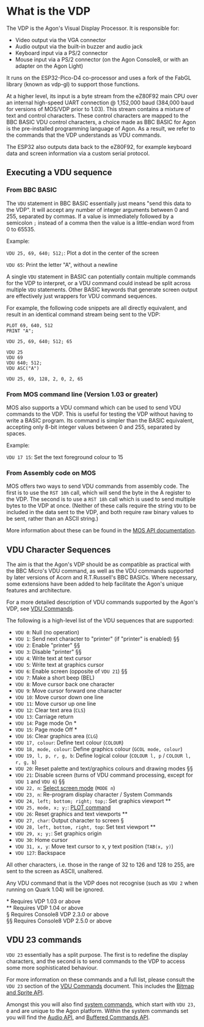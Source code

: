 # What is the VDP

The VDP is the Agon's Visual Display Processor. It is responsible for:

* Video output via the VGA connector
* Audio output via the built-in buzzer and audio jack
* Keyboard input via a PS/2 connector
* Mouse input via a PS/2 connector (on the Agon Console8, or with an adapter on the Agon Light)

It runs on the ESP32-Pico-D4 co-processor and uses a fork of the FabGL library (known as vdp-gl) to support those functions.

At a higher level, its input is a byte stream from the eZ80F92 main CPU over an internal high-speed UART connection @ 1,152,000 baud (384,000 baud for versions of MOS/VDP prior to 1.03). This stream contains a mixture of text and control characters. These control characters are mapped to the BBC BASIC VDU control characters, a choice made as BBC BASIC for Agon is the pre-installed programming language of Agon.  As a result, we refer to the commands that the VDP understands as VDU commands.

The ESP32 also outputs data back to the eZ80F92, for example keyboard data and screen information via a custom serial protocol.

## Executing a VDU sequence

### From BBC BASIC

The `VDU` statement in BBC BASIC essentially just means "send this data to the VDP".  It will accept any number of integer arguments between 0 and 255, separated by commas.  If a value is immediately followed by a semicolon `;` instead of a comma then the value is a little-endian word from 0 to 65535.

Example:

`VDU 25, 69, 640; 512;`: Plot a dot in the center of the screen

`VDU 65`: Print the letter "A", without a newline

A single `VDU` statement in BASIC can potentially contain multiple commands for the VDP to interpret, or a VDU command could instead be split across multiple `VDU` statements.  Other BASIC keywords that generate screen output are effectively just wrappers for VDU command sequences.

For example, the following code snippets are all directly equivalent, and result in an identical command stream being sent to the VDP:

```
PLOT 69, 640, 512
PRINT "A";
```
```
VDU 25, 69, 640; 512; 65
```
```
VDU 25
VDU 69
VDU 640; 512;
VDU ASC("A")
```
```
VDU 25, 69, 128, 2, 0, 2, 65
```

### From MOS command line (Version 1.03 or greater)

MOS also supports a VDU command which can be used to send VDU commands to the VDP.  This is useful for testing the VDP without having to write a BASIC program.  Its command is simpler than the BASIC equivalent, accepting only 8-bit integer values between 0 and 255, separated by spaces.

Example:

`VDU 17 15`: Set the text foreground colour to 15

### From Assembly code on MOS

MOS offers two ways to send VDU commands from assembly code.  The first is to use the `RST 10h` call, which will send the byte in the A register to the VDP.  The second is to use a `RST 18h` call which is used to send multiple bytes to the VDP at once.  (Neither of these calls require the string `VDU` to be included in the data sent to the VDP, and both require raw binary values to be sent, rather than an ASCII string.)

More information about these can be found in the [MOS API documentation](MOS-API.md).


## VDU Character Sequences

The aim is that the Agon's VDP should be as compatible as practical with the BBC Micro's VDU command, as well as the VDU commands supported by later versions of Acorn and R.T.Russell's BBC BASICs.  Where necessary, some extensions have been added to help facilitate the Agon's unique features and architecture.

For a more detailed description of VDU commands supported by the Agon's VDP, see [VDU Commands](vdp/VDU-Commands.md).

The following is a high-level list of the VDU sequences that are supported:

- `VDU 0`: Null (no operation)
- `VDU 1`: Send next character to "printer" (if "printer" is enabled) §§
- `VDU 2`: Enable "printer" §§
- `VDU 3`: Disable "printer" §§
- `VDU 4`: Write text at text cursor
- `VDU 5`: Write text at graphics cursor
- `VDU 6`: Enable screen (opposite of `VDU 21`) §§
- `VDU 7`: Make a short beep (BEL)
- `VDU 8`: Move cursor back one character
- `VDU 9`: Move cursor forward one character
- `VDU 10`: Move cursor down one line
- `VDU 11`: Move cursor up one line
- `VDU 12`: Clear text area (`CLS`)
- `VDU 13`: Carriage return
- `VDU 14`: Page mode On *
- `VDU 15`: Page mode Off *
- `VDU 16`: Clear graphics area (`CLG`)
- `VDU 17, colour`: Define text colour (`COLOUR`)
- `VDU 18, mode, colour`: Define graphics colour (`GCOL mode, colour`)
- `VDU 19, l, p, r, g, b`: Define logical colour (`COLOUR l, p` / `COLOUR l, r, g, b`)
- `VDU 20`: Reset palette and text/graphics colours and drawing modes §§
- `VDU 21`: Disable screen (turns of VDU command processing, except for `VDU 1` and `VDU 6`) §§
- `VDU 22, n`: [Select screen mode](vdp/Screen-Modes.md) (`MODE n`)
- `VDU 23, n`: Re-program display character / System Commands
- `VDU 24, left; bottom; right; top;`: Set graphics viewport **
- `VDU 25, mode, x; y;`: [PLOT command](vdp/PLOT-Commands.md)
- `VDU 26`: Reset graphics and text viewports **
- `VDU 27, char`: Output character to screen §
- `VDU 28, left, bottom, right, top`: Set text viewport **
- `VDU 29, x; y;`: Set graphics origin
- `VDU 30`: Home cursor
- `VDU 31, x, y`: Move text cursor to x, y text position (`TAB(x, y)`)
- `VDU 127`: Backspace

All other characters, i.e. those in the range of 32 to 126 and 128 to 255, are sent to the screen as ASCII, unaltered.

Any VDU command that is the VDP does not recognise (such as `VDU 2` when running on Quark 1.04) will be ignored.

 \* Requires VDP 1.03 or above<br>
 \** Requires VDP 1.04 or above<br>
 § Requires Console8 VDP 2.3.0 or above<br>
 §§ Requires Console8 VDP 2.5.0 or above<br>


## VDU 23 commands

`VDU 23` essentially has a split purpose.  The first is to redefine the display characters, and the second is to send commands to the VDP to access some more sophisticated behaviour.

For more information on these commands and a full list, please consult the `VDU 23` section of the [VDU Commands](vdp/VDU-Commands.md) document.  This includes the [Bitmap and Sprite API](vdp/Bitmaps-API.md).

Amongst this you will also find [system commands](vdp/System-Commands.md), which start with `VDU 23, 0` and are unique to the Agon platform.  Within the system commands set you will find the [Audio API](vdp/Enhanced-Audio-API.md), and [Buffered Commands API](vdp/Buffered-Commands-API).


